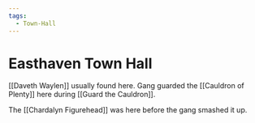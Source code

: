 ```yaml
---
tags:
  - Town-Hall
---
```

# Easthaven Town Hall 


[[Daveth Waylen]] usually found here. Gang guarded the [[Cauldron of Plenty]] here during [[Guard the Cauldron]].

The [[Chardalyn Figurehead]] was here before the gang smashed it up.
